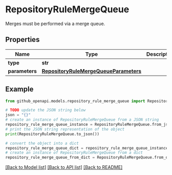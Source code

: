 # RepositoryRuleMergeQueue

Merges must be performed via a merge queue.

## Properties

Name | Type | Description | Notes
------------ | ------------- | ------------- | -------------
**type** | **str** |  | 
**parameters** | [**RepositoryRuleMergeQueueParameters**](RepositoryRuleMergeQueueParameters.md) |  | [optional] 

## Example

```python
from github_openapi.models.repository_rule_merge_queue import RepositoryRuleMergeQueue

# TODO update the JSON string below
json = "{}"
# create an instance of RepositoryRuleMergeQueue from a JSON string
repository_rule_merge_queue_instance = RepositoryRuleMergeQueue.from_json(json)
# print the JSON string representation of the object
print(RepositoryRuleMergeQueue.to_json())

# convert the object into a dict
repository_rule_merge_queue_dict = repository_rule_merge_queue_instance.to_dict()
# create an instance of RepositoryRuleMergeQueue from a dict
repository_rule_merge_queue_from_dict = RepositoryRuleMergeQueue.from_dict(repository_rule_merge_queue_dict)
```
[[Back to Model list]](../README.md#documentation-for-models) [[Back to API list]](../README.md#documentation-for-api-endpoints) [[Back to README]](../README.md)


